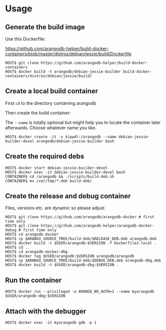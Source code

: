 # Usage

## Generate the build image

Use this Dockerfile:

https://github.com/arangodb-helper/build-docker-containers/blob/master/distros/debian/jessie/build/Dockerfile

```
HOST$ git clone https://github.com/arangodb-helper/build-docker-containers
HOST$ docker build -t arangodb/debian-jessie-builder build-docker-containers/distros/debian/jessie/build/
```

## Create a local build container

First `cd` to the directory containing arangodb

Then create the build container:

The `--name` is totally optional but might help you to locate the container later afterwards.
Choose whatever name you like.

```
HOST$ docker create -it -v $(pwd):/arangodb --name debian-jessie-builder-devel arangodb/debian-jessie-builder bash
```

## Create the required debs

```
HOST$ docker start debian-jessie-builder-devel
HOST$ docker exec -it debian-jessie-builder-devel bash
CONTAINER$ cd /arangodb && ./scripts/build-deb.sh
CONTAINER$ mv /var/tmp/*.deb build-deb/
```

## Create the release and debug container

Files, versions etc. are dynamic so please adjust

```
HOST$ git clone https://github.com/arangodb/arangodb-docker # first time only
HOST$ git clone https://github.com/arangodb-helper/arangodb-docker-debug # first time only
HOST$ cd arangodb-docker
HOST$ cp $ARANGO_SOURCE_TREE/build-deb/$RELEASE_DEB.deb arangodb.deb
HOST$ docker build -t $USER/arangodb:$VERSION -f Dockerfile3.local .
HOST$ cd ..
HOST$ cd arangodb-docker-dbg
HOST$ docker tag $USER/arangodb:$VERSION arangodb/arangodb
HOST$ cp $ARANGO_SOURCE_TREE/build-deb/$DEBUG_DEB.deb arangodb-dbg.deb
HOST$ docker build -t $USER/arangodb-dbg:$VERSION .
```

## Run the container

```
HOST$ docker run --privileged -e ARANGO_NO_AUTH=1 --name myarangodb $USER/arangodb-dbg:$VERSION
```

## Attach with the debugger

```
HOST$ docker exec -it myarangodb gdb -p 1
```
